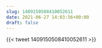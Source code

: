 ```yaml
---
slug: 1409150508410052611
date: 2021-06-27 14:03:56+00:00
draft: false
---
```


{{< tweet 1409150508410052611 >}}
